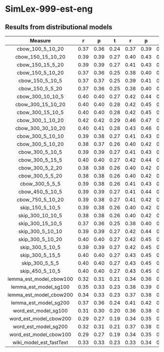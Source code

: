 # SimLex-999-est-eng
## Results from distributional models

|         Measure         |   r  |   p  |   t  | r    | p    | t    |
|:-----------------------:|:----:|:----:|:----:|------|------|------|
|     cbow_100_5_10_20    | 0.37 | 0.36 | 0.24 | 0.37 | 0.39 | 0.27 |
|    cbow_150_15_10_20    | 0.39 | 0.39 | 0.27 | 0.40 | 0.43 | 0.30 |
|     cbow_150_15_5_20    | 0.39 | 0.39 | 0.27 | 0.41 | 0.43 | 0.30 |
|     cbow_150_5_10_20    | 0.37 | 0.36 | 0.25 | 0.38 | 0.40 | 0.28 |
|     cbow_150_5_10_5     | 0.37 | 0.37 | 0.25 | 0.39 | 0.41 | 0.28 |
|     cbow_150_5_5_20     | 0.37 | 0.36 | 0.25 | 0.38 | 0.40 | 0.28 |
|     cbow_300_10_10_5    | 0.40 | 0.40 | 0.27 | 0.42 | 0.44 | 0.31 |
|    cbow_300_15_10_20    | 0.40 | 0.40 | 0.28 | 0.42 | 0.45 | 0.31 |
|     cbow_300_15_10_5    | 0.40 | 0.40 | 0.28 | 0.42 | 0.45 | 0.32 |
|     cbow_300_1_10_20    | 0.42 | 0.42 | 0.29 | 0.46 | 0.47 | 0.33 |
|    cbow_300_30_10_20    | 0.40 | 0.41 | 0.28 | 0.43 | 0.46 | 0.32 |
|     cbow_300_5_10_10    | 0.39 | 0.38 | 0.27 | 0.41 | 0.43 | 0.30 |
|     cbow_300_5_10_20    | 0.38 | 0.37 | 0.26 | 0.40 | 0.42 | 0.29 |
|     cbow_300_5_10_5     | 0.39 | 0.39 | 0.27 | 0.41 | 0.43 | 0.30 |
|     cbow_300_5_15_5     | 0.40 | 0.40 | 0.27 | 0.42 | 0.44 | 0.31 |
|     cbow_300_5_2_20     | 0.38 | 0.38 | 0.26 | 0.40 | 0.42 | 0.29 |
|     cbow_300_5_5_20     | 0.38 | 0.38 | 0.26 | 0.40 | 0.42 | 0.29 |
|      cbow_300_5_5_5     | 0.39 | 0.38 | 0.26 | 0.41 | 0.43 | 0.30 |
|     cbow_450_5_10_5     | 0.39 | 0.39 | 0.27 | 0.41 | 0.44 | 0.30 |
|     cbow_750_5_10_20    | 0.39 | 0.38 | 0.27 | 0.41 | 0.42 | 0.30 |
|     skip_150_5_10_5     | 0.39 | 0.38 | 0.26 | 0.40 | 0.42 | 0.29 |
|     skip_300_10_10_5    | 0.38 | 0.38 | 0.26 | 0.40 | 0.42 | 0.30 |
|     skip_300_15_10_5    | 0.37 | 0.36 | 0.25 | 0.38 | 0.40 | 0.28 |
|     skip_300_5_10_10    | 0.39 | 0.39 | 0.27 | 0.42 | 0.44 | 0.31 |
|     skip_300_5_10_20    | 0.40 | 0.40 | 0.27 | 0.42 | 0.45 | 0.32 |
|     skip_300_5_10_5     | 0.39 | 0.39 | 0.27 | 0.42 | 0.45 | 0.31 |
|     skip_300_5_15_5     | 0.40 | 0.40 | 0.27 | 0.43 | 0.45 | 0.32 |
|      skip_300_5_5_5     | 0.40 | 0.40 | 0.27 | 0.43 | 0.45 | 0.31 |
|     skip_450_5_10_5     | 0.40 | 0.40 | 0.27 | 0.43 | 0.45 | 0.32 |
| lemma_est_model_cbow100 | 0.32 | 0.31 | 0.21 | 0.34 | 0.36 | 0.25 |
|  lemma_est_model_sg100  | 0.35 | 0.33 | 0.23 | 0.38 | 0.39 | 0.28 |
| lemma_est_model_cbow200 | 0.34 | 0.33 | 0.23 | 0.37 | 0.38 | 0.27 |
|  lemma_est_model_sg200  | 0.37 | 0.36 | 0.24 | 0.41 | 0.42 | 0.30 |
|   word_est_model_sg100  | 0.31 | 0.30 | 0.20 | 0.36 | 0.38 | 0.26 |
|  word_est_model_cbow200 | 0.29 | 0.27 | 0.19 | 0.34 | 0.35 | 0.25 |
|   word_est_model_sg200  | 0.32 | 0.31 | 0.21 | 0.37 | 0.38 | 0.27 |
|  word_est_model_cbow100 | 0.29 | 0.27 | 0.19 | 0.34 | 0.35 | 0.25 |
| wiki_model_est_fastText | 0.33 | 0.33 | 0.23 | 0.33 | 0.34 | 0.24 |
